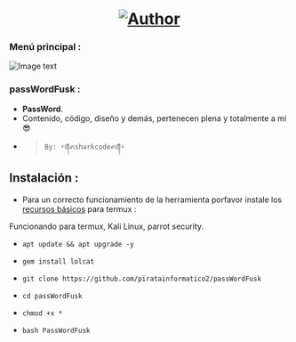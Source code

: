 <h1 align="center"><a href="https://github.com/piratainformatico2"><img title="Author" src="https://img.shields.io/badge/Author-⍣᭕ᬁ᭖sharkcode᭖᭕ᬁ⍣-svg?style=for-the-badge&logo=github"></a></h1>

### Menú principal :
![Image text](https://github.com/piratainformatico2/passWordFusk/blob/main/Screenshot_20210904-201429.png)


### passWordFusk :
* **PassWord**.
* Contenido, código, diseño y demás, pertenecen plena y totalmente a mí :sunglasses:
- > ` By: ⍣᭕ᬁ᭖sharkcode᭖᭕ᬁ⍣ `

## Instalación :

* Para un correcto funcionamiento de la herramienta porfavor instale los [recursos básicos](https://github.com/Juliocj7/UtilsCj7) para termux :

Funcionando para termux, Kali Linux, parrot security.

* `apt update && apt upgrade -y`

* `gem install lolcat`
* `git clone https://github.com/piratainformatico2/passWordFusk`
* `cd passWordFusk`                                                    
* `chmod +x *`
* `bash PassWordFusk`
